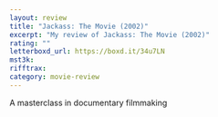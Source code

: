 ```yaml
---
layout: review
title: "Jackass: The Movie (2002)"
excerpt: "My review of Jackass: The Movie (2002)"
rating: ""
letterboxd_url: https://boxd.it/34u7LN
mst3k:
rifftrax:
category: movie-review
---
```


A masterclass in documentary filmmaking
